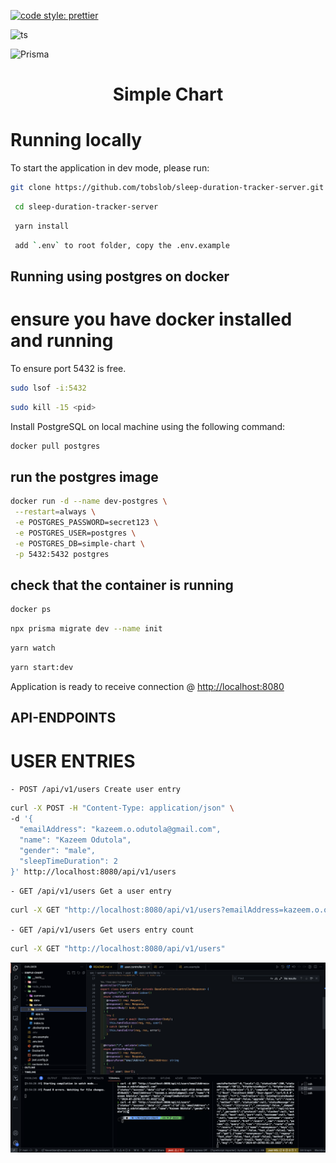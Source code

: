 [![code style: prettier](https://img.shields.io/badge/code_style-prettier-ff69b4.svg?style=flat-square)](https://github.com/prettier/prettier)

![ts](https://flat.badgen.net/badge/-/TypeScript?icon=typescript&label&labelColor=blue&color=555555)

![Prisma](https://img.shields.io/badge/Prisma-3982CE?style=for-the-badge&logo=Prisma&logoColor=white)

<div id="top"></div>

<!--
*** Inspired by the Best-README-Template.
*** Let's create something AMAZING! :D

*** GitLab Flavored Markdown - https://gitlab.com/gitlab-org/gitlab/-/blob/master/doc/user/markdown.md
-->

<div align="center">
  <h1>Simple Chart</h1>
</div>

# Running locally

To start the application in dev mode, please run:

```sh
git clone https://github.com/tobslob/sleep-duration-tracker-server.git
```

```sh
 cd sleep-duration-tracker-server
```

```sh
 yarn install
```

```sh
 add `.env` to root folder, copy the .env.example
```

## Running using postgres on docker

# ensure you have docker installed and running

To ensure port 5432 is free.

```sh
sudo lsof -i:5432
```

```sh
sudo kill -15 <pid>
```

Install PostgreSQL on local machine using the following command:

```sh
docker pull postgres
``````

## run the postgres image

```sh
docker run -d --name dev-postgres \
 --restart=always \
 -e POSTGRES_PASSWORD=secret123 \
 -e POSTGRES_USER=postgres \
 -e POSTGRES_DB=simple-chart \
 -p 5432:5432 postgres
```

## check that the container is running

```sh
docker ps
```

```sh
npx prisma migrate dev --name init
```

```sh
yarn watch
```

```sh
yarn start:dev
```

Application is ready to receive connection @ <http://localhost:8080>

## API-ENDPOINTS

# USER ENTRIES

`- POST /api/v1/users Create user entry`

```sh
curl -X POST -H "Content-Type: application/json" \
-d '{
  "emailAddress": "kazeem.o.odutola@gmail.com",
  "name": "Kazeem Odutola",
  "gender": "male",
  "sleepTimeDuration": 2
}' http://localhost:8080/api/v1/users
```

`- GET /api/v1/users Get a user entry`

```sh
curl -X GET "http://localhost:8080/api/v1/users?emailAddress=kazeem.o.odutola@gmail.com"
```

`- GET /api/v1/users Get users entry count`

```sh
curl -X GET "http://localhost:8080/api/v1/users"
```

![Alt text](image.png)
